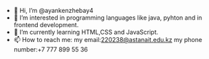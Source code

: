 - 👋 Hi, I’m @ayankenzhebay4
- 👀 I’m interested in programming languages like java, pyhton and in frontend development.
- 🌱 I’m currently learning HTML,CSS and JavaScript.
- 📫 How to reach me:
  my email:220238@astanait.edu.kz
  my phone number:+7 777 899 55 36

